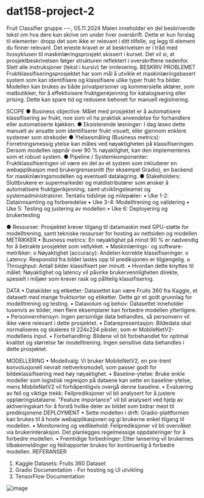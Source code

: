 # dat158-project-2
Fruit Classifier
gruppe ---, 05.11.2024
Malen inneholder en del beskrivende tekst om hva dere kan skrive om under hver overskrift. Dette er kun forslag til elementer: dropp det som ikke er relevant i ditt tilfelle, og legg til element du finner relevant. Det eneste kravet er at beskrivelsen er i tråd med livssyklusen til maskinlæringsprosjekt skissert i kurset. Det vil si, at prosjektbeskrivelsen følger strukturen reflektert i overskriftene nedenfor. Slett alle instruksjoner (tekst i kursiv) før innlevering.
BESKRIV PROBLEMET
Fruktklassifiseringsprosjektet har som mål å utvikle et maskinlæringsbasert system som kan identifisere og klassifisere ulike typer frukt fra bilder. Modellen kan brukes av både privatpersoner og kommersielle aktører, som matbutikker, for å effektivisere fruktgjenkjenning for katalogisering eller prising. Dette kan spare tid og redusere behovet for manuell registrering.

SCOPE
●	Business objective: Målet med prosjektet er å automatisere klassifisering av frukt, noe som vil ha praktisk anvendelse for forhandlere eller automatiserte kjøkken.
●	Eksisterende løsninger: I dag løses dette manuelt av ansatte som identifiserer frukt visuelt, eller gjennom enklere systemer som strekoder
●	Ytelsesmåling (Business metrics): Forretningsmessig ytelse kan måles ved nøyaktigheten på klassifiseringen. Dersom modellen oppnår over 90 % nøyaktighet, kan den implementeres som et robust system.
●	Pipeline / Systemkomponenter: Fruktklassifiseringen vil være en del av et system som inkluderer en webapplikasjon med brukergrensesnitt (for eksempel Gradio), en backend for maskinlæringsmodellen og eventuell datalagring.
●	Stakeholders: Sluttbrukere er supermarkeder og matdistributører som ønsker å automatisere fruktgjenkjenning, samt utviklingsteamet og systemadministratorer. 
      Tentativ tidslinje og milepæler:
•	Uke 1-2: Datainnsamling og forberedelse
•	Uke 3-4: Modelltrening og validering
•	Uke 5: Testing og justering av modellen
•	Uke 6: Deployering og brukertesting
	
●	Ressurser: Prosjektet krever tilgang til datamaskin med GPU-støtte for modelltrening, samt tekniske ressurser for hosting av nettsiden og modellen
METRIKKER
•	Business metrics: En nøyaktighet på minst 90 % er nødvendig for å betrakte prosjektet som vellykket.
•	Maskinlærings- og software-metrikker:
o	Nøyaktighet (accuracy): Andelen korrekte klassifiseringer.
o	Latency: Responstid fra bildet lastes opp til prediksjonen er tilgjengelig.
o	Throughput: Antall bilder klassifisert per minutt.
•	Hvordan dette knyttes til målet: Nøyaktighet og latency vil påvirke brukervennligheten direkte, spesielt i miljøer som krever rask og pålitelig klassifisering.

DATA
•	Datakilder og etiketter: Datasettet kan være Fruits 360 fra Kaggle, et datasett med mange fruktsorter og etiketter. Dette gir et godt grunnlag for modelltrening og testing.
•	Datavolum og behov: Datasettet inneholder tusenvis av bilder, men flere eksemplarer kan forbedre modellen ytterligere.
•	Personvernhensyn: Ingen personlige data behandles, så personvern vil ikke være relevant i dette prosjektet.
•	Datarepresentasjon: Bildedata skal normaliseres og skaleres til 224x224 piksler, som er MobileNetV2-modellens input.
•	Forbehandling: Bildene vil bli forbehandlet for optimal kvalitet og størrelse før modelltrening. Ingen sensitive data behandles i dette prosjektet.

MODELLERING
•  Modellvalg: Vi bruker MobileNetV2, en pre-trent konvolusjonell nevralt nettverksmodell, som passer godt for bildeklassifisering med høy nøyaktighet.
•  Baseline-ytelse: Bruke enkle modeller som logistisk regresjon på dataene kan sette en baseline-ytelse, mens MobileNetV2 vil forhåpentligvis overgå denne baseline.
•  Evaluering av feil og viktige trekk: Feilprediksjoner vil bli analysert for å justere opplæringsdataene. "Feature importance" vil bli analysert ved hjelp av aktiveringskart for å forstå hvilke deler av bildet som bidrar mest til prediksjonene
DEPLOYMENT
•  Sette modellen i drift: Gradio-plattformen kan brukes til å hoste webapplikasjonen og gi brukerne enkel tilgang til modellen.
•  Monitorering og vedlikehold: Feilprediksjoner vil bli overvåket via brukerinteraksjon. Det planlegges regelmessige oppdateringer for å forbedre modellen.
•  Fremtidige forbedringer: Etter lansering vil brukernes tilbakemeldinger og feilrapporter brukes for kontinuerlig å forbedre modellen.
REFERANSER
1.	Kaggle Datasets: Fruits 360 Dataset
2.	Gradio Documentation - For hosting og UI utvikling
3.	TensorFlow Documentation

![image](https://github.com/user-attachments/assets/f75120cc-b4a2-458a-82db-d30d87034654)
